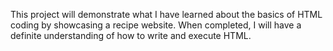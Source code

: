 This project will demonstrate what I have learned about the basics of HTML coding by showcasing a recipe website. When completed, I will have a definite understanding of how to write and execute HTML.
